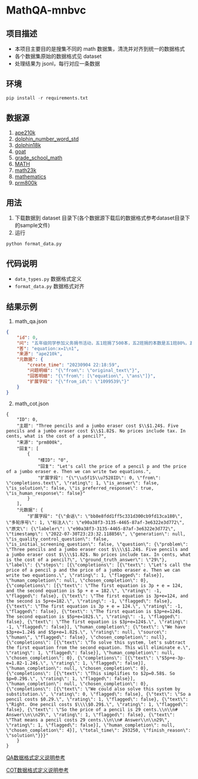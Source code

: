 # MathQA-mnbvc

## 项目描述
- 本项目主要目的是搜集不同的 math 数据集，清洗并对齐到统一的数据格式
- 各个数据集原始的数据格式见 dataset
- 处理结果为 jsonl，每行对应一条数据

## 环境
```python
pip install -r requirements.txt
```

## 数据源
1. [ape210k](https://github.com/Chenny0808/ape210k)
2. [dolphin_number_word_std](https://www.microsoft.com/en-us/research/project/sigmadolphin/)
3. [dolphin18k](https://www.microsoft.com/en-us/research/project/sigmadolphin/)
4. [goat](https://huggingface.co/datasets/tiedong/goat)
5. [grade_school_math](https://github.com/openai/grade-school-math)
6. [MATH](https://github.com/hendrycks/math)
7. [math23k](https://github.com/SCNU203/Math23k)
8. [mathematics](https://github.com/deepmind/mathematics_dataset)
9. [prm800k](https://github.com/openai/prm800k)

## 用法
1. 下载数据到 dataset 目录下(各个数据源下载后的数据格式参考dataset目录下的sample文件)
2. 运行
```
python format_data.py
```

## 代码说明
- ```data_types.py``` 数据格式定义
- ```format_data.py``` 数据格式对齐

## 结果示例
1. math_qa.json

```json
{
    "id": 0,
    "问": "五年级同学参加义务捐书活动，五1班捐了500本，五2班捐的本数是五1班80%，五3班捐的本数是五2班120%，五1班和五3班比谁捐书多？(请用两种方法比较一下)．",
    "答": "equation:x=1\n1",
    "来源": "ape210k",
    "元数据": {
        "create_time": "20230904 22:18:59",
        "问题明细": "{\"from\": \"original_text\"}",
        "回答明细": "{\"from\": [\"equation\", \"ans\"]}",
        "扩展字段": "{\"from_id\": \"1099539\"}"
    }
}
```

2. math_cot.json
```
{
    "ID": 0,
    "主题": "Three pencils and a jumbo eraser cost $\\$1.24$. Five pencils and a jumbo eraser cost $\\$1.82$. No prices include tax. In cents, what is the cost of a pencil?",
    "来源": "prm800k",
    "回复": [
        {
            "楼ID": "0",
            "回复": "Let's call the price of a pencil p and the price of a jumbo eraser e. Then we can write two equations.",
            "扩展字段": "{\"\\u5f15\\u7528ID\": 0, \"from\": \"completions.text\", \"rating\": 1, \"is_answer\": false, \"is_solution\": false, \"is_preferred_response\": true, \"is_human_response\": false}"
        }
    ],
    "元数据": {
        "扩展字段": "{\"会话\": \"bb8e8fdd1ff5c331d300cb9fd13ca180\", \"多轮序号\": 1, \"标注人\": \"e90a38f3-3135-4465-87af-3e6322e3d772\", \"原文\": {\"labeler\": \"e90a38f3-3135-4465-87af-3e6322e3d772\", \"timestamp\": \"2022-07-30T23:23:32.118856\", \"generation\": null, \"is_quality_control_question\": false, \"is_initial_screening_question\": false, \"question\": {\"problem\": \"Three pencils and a jumbo eraser cost $\\\\$1.24$. Five pencils and a jumbo eraser cost $\\\\$1.82$. No prices include tax. In cents, what is the cost of a pencil?\", \"ground_truth_answer\": \"29\"}, \"label\": {\"steps\": [{\"completions\": [{\"text\": \"Let's call the price of a pencil p and the price of a jumbo eraser e. Then we can write two equations.\", \"rating\": 1, \"flagged\": false}], \"human_completion\": null, \"chosen_completion\": 0}, {\"completions\": [{\"text\": \"The first equation is 3p + e = 124, and the second equation is 5p + e = 182.\", \"rating\": -1, \"flagged\": false}, {\"text\": \"The first equation is 3p+e=124, and the second is 5p+e=182.\", \"rating\": -1, \"flagged\": false}, {\"text\": \"The first equation is 3p + e = 124.\", \"rating\": -1, \"flagged\": false}, {\"text\": \"The first equation is $3p+e=124$. The second equation is $5p+e=182$.\", \"rating\": -1, \"flagged\": false}, {\"text\": \"The first equation is $3p+e=124$.\", \"rating\": -1, \"flagged\": false}], \"human_completion\": {\"text\": \"We have $3p+e=1.24$ and $5p+e=1.82$.\", \"rating\": null, \"source\": \"human\", \"flagged\": false}, \"chosen_completion\": null}, {\"completions\": [{\"text\": \"To solve this system, let's subtract the first equation from the second equation. This will eliminate e.\", \"rating\": 1, \"flagged\": false}], \"human_completion\": null, \"chosen_completion\": 0}, {\"completions\": [{\"text\": \"$5p+e-3p-e=1.82-1.24$.\", \"rating\": 1, \"flagged\": false}], \"human_completion\": null, \"chosen_completion\": 0}, {\"completions\": [{\"text\": \"This simplifies to $2p=0.58$. So $p=0.29$.\", \"rating\": 1, \"flagged\": false}], \"human_completion\": null, \"chosen_completion\": 0}, {\"completions\": [{\"text\": \"We could also solve this system by substitution.\", \"rating\": 0, \"flagged\": false}, {\"text\": \"So a pencil costs $0.29.\", \"rating\": 1, \"flagged\": false}, {\"text\": \"Right. One pencil costs $\\\\$0.29$.\", \"rating\": 1, \"flagged\": false}, {\"text\": \"So the price of a pencil is 29 cents.\\n\\n# Answer\\n\\n29\", \"rating\": 1, \"flagged\": false}, {\"text\": \"That means a pencil costs 29 cents.\\n\\n# Answer\\n\\n29\", \"rating\": 1, \"flagged\": false}], \"human_completion\": null, \"chosen_completion\": 4}], \"total_time\": 293250, \"finish_reason\": \"solution\"}}}"
    }
}
```

[QA数据格式定义说明参考](https://github.com/pany8125/ShareGPTQAExtractor-mnbvc)


[COT数据格式定义说明参考](https://github.com/aplmikex/forum_dialogue_mnbvc)